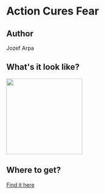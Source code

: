 # Action Cures Fear

## Author

Jozef Arpa

## What's it look like?

<img src="https://cl.ly/52f5920befb2/Image%2525202019-09-19%252520at%2525209.00.09%252520PM.png" width="200" height="200" />

## Where to get?

<a href="https://cottonbureau.com/products/action-cures-fear" alt="Buy Now">Find it here</a>
